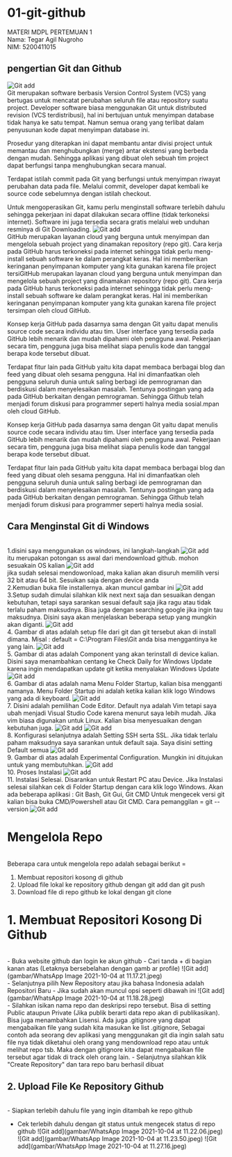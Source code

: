 # 01-git-github
MATERI MDPL PERTEMUAN 1
<br>Nama: Tegar Agil Nugroho
<br>NIM: 5200411015
<br>

## pengertian Git dan Github
![Git add](gambar/Git-Logos.png)
<br>Git merupakan software berbasis Version Control System (VCS) yang bertugas untuk mencatat perubahan seluruh file atau repository suatu project. Developer software biasa menggunakan Git untuk distributed revision (VCS terdistribusi), hal ini bertujuan untuk menyimpan database tidak hanya ke satu tempat. Namun semua orang yang terlibat dalam penyusunan kode dapat menyimpan database ini.

Prosedur yang diterapkan ini dapat membantu antar divisi project untuk memantau dan menghubungkan (merge) antar ekstensi yang berbeda dengan mudah. Sehingga aplikasi yang dibuat oleh sebuah tim project dapat berfungsi tanpa menghubungkan secara manual.

Terdapat istilah commit pada Git yang berfungsi untuk menyimpan riwayat perubahan data pada file. Melalui commit, developer dapat kembali ke source code sebelumnya dengan istilah checkout.

Untuk mengoperasikan Git, kamu perlu menginstall software terlebih dahulu sehingga pekerjaan ini dapat dilakukan secara offline (tidak terkoneksi internet). Software ini juga tersedia secara gratis melalui web unduhan resminya di Git Downloading.
![Git add](gambar/GitHub_logo.png)
<br>GitHub merupakan layanan cloud yang berguna untuk menyimpan dan mengelola sebuah project yang dinamakan repository (repo git). Cara kerja pada GitHub harus terkoneksi pada internet sehingga tidak perlu meng-install sebuah software ke dalam perangkat keras. Hal ini memberikan keringanan penyimpanan komputer yang kita gunakan karena file project tersiGitHub merupakan layanan cloud yang berguna untuk menyimpan dan mengelola sebuah project yang dinamakan repository (repo git). Cara kerja pada GitHub harus terkoneksi pada internet sehingga tidak perlu meng-install sebuah software ke dalam perangkat keras. Hal ini memberikan keringanan penyimpanan komputer yang kita gunakan karena file project tersimpan oleh cloud GitHub.

Konsep kerja GitHub pada dasarnya sama dengan Git yaitu dapat menulis source code secara individu atau tim. User interface yang tersedia pada GitHub lebih menarik dan mudah dipahami oleh pengguna awal. Pekerjaan secara tim, pengguna juga bisa melihat siapa penulis kode dan tanggal berapa kode tersebut dibuat.

Terdapat fitur lain pada GitHub yaitu kita dapat membaca berbagai blog dan feed yang dibuat oleh sesama pengguna. Hal ini dimanfaatkan oleh pengguna seluruh dunia untuk saling berbagi ide pemrograman dan berdiskusi dalam menyelesaikan masalah. Tentunya postingan yang ada pada GitHub berkaitan dengan pemrograman. Sehingga Github telah menjadi forum diskusi para programmer seperti halnya media sosial.mpan oleh cloud GitHub.

Konsep kerja GitHub pada dasarnya sama dengan Git yaitu dapat menulis source code secara individu atau tim. User interface yang tersedia pada GitHub lebih menarik dan mudah dipahami oleh pengguna awal. Pekerjaan secara tim, pengguna juga bisa melihat siapa penulis kode dan tanggal berapa kode tersebut dibuat.

Terdapat fitur lain pada GitHub yaitu kita dapat membaca berbagai blog dan feed yang dibuat oleh sesama pengguna. Hal ini dimanfaatkan oleh pengguna seluruh dunia untuk saling berbagi ide pemrograman dan berdiskusi dalam menyelesaikan masalah. Tentunya postingan yang ada pada GitHub berkaitan dengan pemrograman. Sehingga Github telah menjadi forum diskusi para programmer seperti halnya media sosial.
<br>
## Cara Menginstal Git di Windows
<br> 1.disini saya menggunakan os windows, ini langkah-langkah
![Git add](gambar/rter.png)
<br>itu merupakan potongan ss awal dari mendownload github. mohon sesuakain OS kalian
![Git add](gambar/mnbv.png)
<br> jika sudah selesai mendowonload, maka kalian akan disuruh memilih versi 32 bit atau 64 bit. Sesuikan saja dengan device anda
<br>2.Kemudian buka file installernya. akan muncul gambar ini
![Git add](gambar/135689393-ea56d0aa-92ef-4135-8da1-7f9fdd945791.png)
<br>3.Setup sudah dimulai silahkan klik next next saja dan sesuaikan dengan kebutuhan, tetapi saya sarankan sesuai default saja jika ragu atau tidak terlalu paham maksudnya. Bisa juga dengan searching google jika ingin tau maksudnya. Disini saya akan menjelaskan beberapa setup yang mungkin akan diganti.
![Git add](gambar/poiy.png)
<br>4. Gambar di atas adalah setup file dari git dan git tersebut akan di install dimana. Misal : default = C:\Program Files\Git anda bisa menggantinya ke yang lain.
![Git add](gambar/qwert.png)
<br>5. Gambar di atas adalah Component yang akan terinstall di device kalian. Disini saya menambahkan centang ke Check Daily for Windows Update karena ingin mendapatkan update git ketika menyalakan Windows Update
![Git add](gambar/zxcv.png)
<br>6. Gambar di atas adalah nama Menu Folder Startup, kalian bisa mengganti namanya. Menu Folder Startup ini adalah ketika kalian klik logo Windows yang ada di keyboard.
![Git add](gambar/tyuu.png)
<br>7. Disini adalah pemilihan Code Editor. Default nya adalah Vim tetapi saya ubah menjadi Visual Studio Code karena menurut saya lebih mudah. Jika vim biasa digunakan untuk Linux. Kalian bisa menyesuaikan dengan kebutuhan juga.
![Git add](gambar/135689384-3e6caad2-88af-4783-91d9-7b288d152b63.png)
![Git add](gambar/135689393-ea56d0aa-92ef-4135-8da1-7f9fdd945791.png)
<br>8. Konfigurasi selanjutnya adalah Setting SSH serta SSL. Jika tidak terlalu paham maksudnya saya sarankan untuk default saja. Saya disini setting Default semua
![Git add](gambar/135689388-3f156d38-fcaf-4e3a-a19a-c97f44b89c09.png)
<br>9. Gambar di atas adalah Experimental Configuration. Mungkin ini ditujukan untuk yang membutuhkan.
![Git add](gambar/135689392-31499b6b-3250-4684-9bcb-f4610db24c64.png)
<br>10. Proses Instalasi
![Git add](gambar/135689393-ea56d0aa-92ef-4135-8da1-7f9fdd945791.png)
<br>11. Instalasi Selesai. Disarankan untuk Restart PC atau Device.
Jika Instalasi selesai silahkan cek di Folder Startup dengan cara klik logo Windows. Akan ada beberapa aplikasi : Git Bash, Git Gui, Git CMD
Untuk mengecek versi git kalian bisa buka CMD/Powershell atau Git CMD. Cara pemanggilan = git --version
![Git add](gambar/135689393-ea56d0aa-92ef-4135-8da1-7f9fdd945791.png)

# Mengelola Repo
<br>Beberapa cara untuk mengelola repo adalah sebagai berikut =
1. Membuat repositori kosong di github
2. Upload file lokal ke repository github dengan git add dan git push
3. Download file di repo github ke lokal dengan git clone

# 1. Membuat Repositori Kosong Di Github
<br>
- Buka website github dan login ke akun github
- Cari tanda + di bagian kanan atas (Letaknya bersebelahan dengan gamb ar profile)
![Git add](gambar/WhatsApp Image 2021-10-04 at 11.17.21.jpeg)
<br> 
- Selanjutnya pilih New Repository atau jika bahasa Indonesia adalah Repositori Baru
- Jika sudah akan muncul opsi seperti dibawah ini
![Git add](gambar/WhatsApp Image 2021-10-04 at 11.18.28.jpeg)
<br> - Silahkan isikan nama repo dan deskripsi repo tersebut. Bisa di setting Public ataupun Private (Jika publik berarti data repo akan di publikasikan). Bisa juga menambahkan Lisensi. Ada juga .gitignore yang dapat mengabaikan file yang sudah kita masukan ke list .gitignore, Sebagai contoh ada seorang dev aplikasi yang menggunakan git dia ingin salah satu file nya tidak diketahui oleh orang yang mendownload repo atau untuk melihat repo tsb. Maka dengan gitignore kita dapat mengabaikan file tersebut agar tidak di track oleh orang lain.
- Selanjutnya silahkan klik "Create Repository" dan tara repo baru berhasil dibuat

## 2. Upload File Ke Repository Github
<br>- Siapkan terlebih dahulu file yang ingin ditambah ke repo github
- Cek terlebih dahulu dengan git status untuk mengecek status di repo github
![Git add](gambar/WhatsApp Image 2021-10-04 at 11.22.06.jpeg)
![Git add](gambar/WhatsApp Image 2021-10-04 at 11.23.50.jpeg)
![Git add](gambar/WhatsApp Image 2021-10-04 at 11.27.16.jpeg)